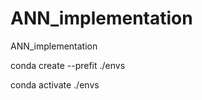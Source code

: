 # ANN_implementation
ANN_implementation


<!-- To create new environment in current folder itself -->
conda create --prefit ./envs

<!-- to activate the environment -->
conda activate ./envs 